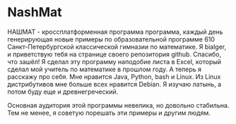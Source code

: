 # NashMat
НАШМАТ - кроссплатформенная программа программа, каждый день генерирующая новые примеры по образовательной программе 610 Санкт-Петербургской классической гимназии по математике.
Я bialger, и приветствую тебя на странице своего репозитория github. Спасибо, что зашёл!
Я сделал эту программу наподобие листа в  Excel, который сделал мой учитель по математике в прошлом году.
А теперь я расскажу про себя. Мне нравится Java, Python, bash  и  Linux. Из Linux дистрибутивов мне больше всех нравится Debian. Я изучаю латынь, а потом буду еще и древнегреческий.

Основная аудитория этой программы невелика, но довольно стабильна. Тем не менее, я советую порешать эти примеры и другим людям.
